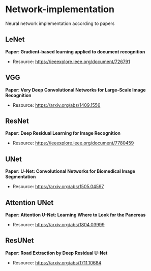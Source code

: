 # Network-implementation
Neural network implementation according to papers

## LeNet
**Paper: Gradient-based learning applied to document recognition**

* Resource: https://ieeexplore.ieee.org/document/726791

## VGG
**Paper: Very Deep Convolutional Networks for Large-Scale Image Recognition**

* Resource: https://arxiv.org/abs/1409.1556

## ResNet
**Paper: Deep Residual Learning for Image Recognition**

* Resource: https://ieeexplore.ieee.org/document/7780459

## UNet
**Paper: U-Net: Convolutional Networks for Biomedical Image Segmentation**

* Resource: https://arxiv.org/abs/1505.04597

## Attention UNet
**Paper: Attention U-Net: Learning Where to Look for the Pancreas**

* Resource: https://arxiv.org/abs/1804.03999

## ResUNet
**Paper: Road Extraction by Deep Residual U-Net**

* Resource: https://arxiv.org/abs/1711.10684
